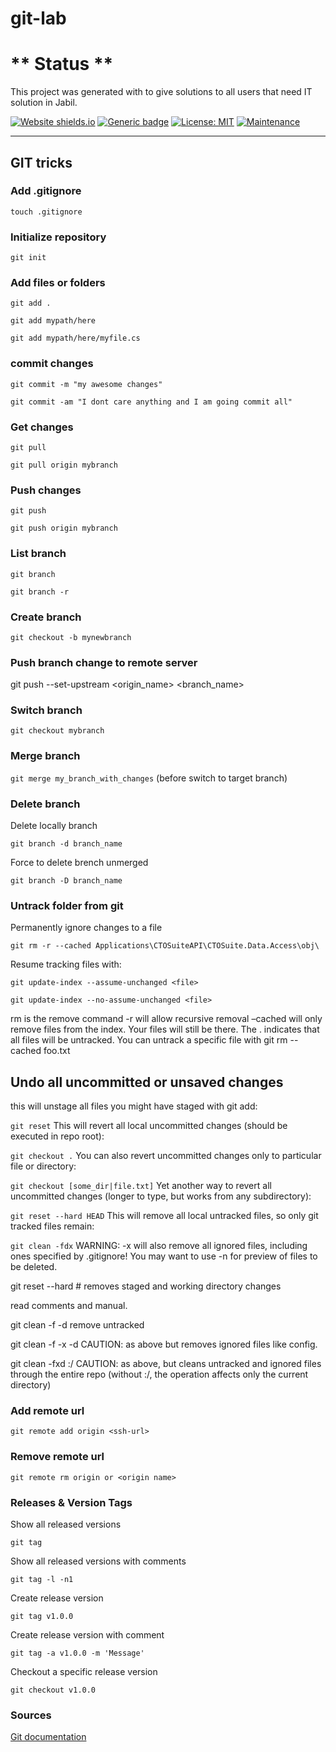 # git-lab

# ** Status ** 

This project was generated with to give solutions to all users that need IT solution in Jabil.

[![Website shields.io](https://img.shields.io/website-up-down-green-red/http/shields.io.svg)](http://shields.io/)
[![Generic badge](https://img.shields.io/badge/version-1.0.0-green.svg)](https://shields.io/)
[![License: MIT](https://img.shields.io/badge/License-MIT-yellow.svg)](https://opensource.org/licenses/MIT)
[![Maintenance](https://img.shields.io/badge/Maintained%3F-yes-green.svg)](https://GitHub.com/Naereen/StrapDown.js/graphs/commit-activity)

----------

## GIT tricks

### Add .gitignore

`touch .gitignore`

### Initialize repository

`git init`

### Add files or folders

`git add .`

`git add mypath/here`

`git add mypath/here/myfile.cs`

### commit changes

`git commit -m "my awesome changes"`

`git commit -am "I dont care anything and I am going commit all"`

### Get changes

`git pull`

`git pull origin mybranch`

### Push changes

`git push`

`git push origin mybranch`

### List branch

`git branch`

`git branch -r`

### Create branch

`git checkout -b mynewbranch`

### Push branch change to remote server

git push --set-upstream <origin_name> <branch_name>


### Switch branch

`git checkout mybranch`

### Merge branch

`git merge my_branch_with_changes` (before switch to target branch)

### Delete branch

Delete locally branch

`git branch -d branch_name`

Force to delete brench unmerged

`git branch -D branch_name`

### Untrack folder from git

Permanently ignore changes to a file

`git rm -r --cached Applications\CTOSuiteAPI\CTOSuite.Data.Access\obj\`

Resume tracking files with:

`git update-index --assume-unchanged <file>`

`git update-index --no-assume-unchanged <file>`

rm is the remove command
-r will allow recursive removal
–cached will only remove files from the index. Your files will still be there.
The . indicates that all files will be untracked. You can untrack a specific file with git rm --cached foo.txt

## Undo all uncommitted or unsaved changes
this will unstage all files you might have staged with git add:

`git reset`
This will revert all local uncommitted changes (should be executed in repo root):

`git checkout .` 
You can also revert uncommitted changes only to particular file or directory:

`git checkout [some_dir|file.txt]`
Yet another way to revert all uncommitted changes (longer to type, but works from any subdirectory):

`git reset --hard HEAD`
This will remove all local untracked files, so only git tracked files remain:

`git clean -fdx`
WARNING: -x will also remove all ignored files, including ones specified by .gitignore! You may want to use -n for preview of files to be deleted.

git reset --hard # removes staged and working directory changes

read comments and manual.

git clean -f -d
remove untracked

git clean -f -x -d 
CAUTION: as above but removes ignored files like config.

git clean -fxd :/ 
CAUTION: as above, but cleans untracked and ignored files through the entire repo (without :/, the operation affects only the current directory)


### Add remote url

`git remote add origin <ssh-url>`

### Remove remote url

`git remote rm origin or <origin name>`

### Releases & Version Tags

Show all released versions

`git tag`

Show all released versions with comments

`git tag -l -n1`

Create release version

`git tag v1.0.0`

Create release version with comment

`git tag -a v1.0.0 -m 'Message'`

Checkout a specific release version 

`git checkout v1.0.0`

### Sources

[Git documentation](https://git-scm.com/)

